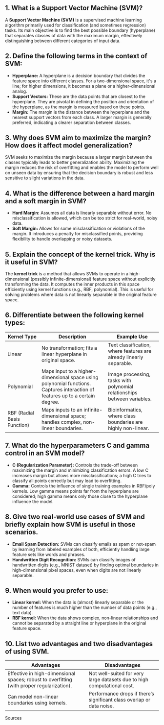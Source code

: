 ## 1. What is a Support Vector Machine (SVM)?  
A **Support Vector Machine (SVM)** is a supervised machine learning algorithm primarily used for classification (and sometimes regression) tasks. Its main objective is to find the best possible boundary (hyperplane) that separates classes of data with the maximum margin, effectively distinguishing between different categories of input data.

## 2. Define the following terms in the context of SVM:  
- **Hyperplane:** A hyperplane is a decision boundary that divides the feature space into different classes. For a two-dimensional space, it's a line; for higher dimensions, it becomes a plane or a higher-dimensional analog.
- **Support Vectors:** These are the data points that are closest to the hyperplane. They are pivotal in defining the position and orientation of the hyperplane, as the margin is measured based on these points.
- **Margin:** The margin is the distance between the hyperplane and the nearest support vectors from each class. A larger margin is generally preferred, indicating a clearer separation between classes.

## 3. Why does SVM aim to maximize the margin? How does it affect model generalization?  
SVM seeks to maximize the margin because a larger margin between the classes typically leads to better generalization ability. Maximizing the margin reduces the risk of overfitting and enables the model to perform well on unseen data by ensuring that the decision boundary is robust and less sensitive to slight variations in the data.

## 4. What is the difference between a hard margin and a soft margin in SVM?  
- **Hard Margin:** Assumes all data is linearly separable without error. No misclassification is allowed, which can be too strict for real-world, noisy data.
- **Soft Margin:** Allows for some misclassification or violations of the margin. It introduces a penalty for misclassified points, providing flexibility to handle overlapping or noisy datasets.

## 5. Explain the concept of the kernel trick. Why is it useful in SVM?  
The **kernel trick** is a method that allows SVMs to operate in a high-dimensional (possibly infinite-dimensional) feature space without explicitly transforming the data. It computes the inner products in this space efficiently using kernel functions (e.g., RBF, polynomial). This is useful for solving problems where data is not linearly separable in the original feature space.

## 6. Differentiate between the following kernel types:

| Kernel Type | Description | Example Use |
| ----------- | ----------- | ----------- |
| Linear      | No transformation; fits a linear hyperplane in original space. | Text classification, where features are already linearly separable. |
| Polynomial | Maps input to a higher-dimensional space using polynomial functions. Captures interaction of features up to a certain degree. | Image processing, tasks with polynomial relationships between variables. |
| RBF (Radial Basis Function) | Maps inputs to an infinite-dimensional space; handles complex, non-linear boundaries. | Bioinformatics, where class boundaries are highly non-linear. |

## 7. What do the hyperparameters C and gamma control in an SVM model?
- **C (Regularization Parameter):** Controls the trade-off between maximizing the margin and minimizing classification errors. A low C increases margin but allows more misclassifications; a high C tries to classify all points correctly but may lead to overfitting.
- **Gamma:** Controls the influence of single training examples in RBF/poly kernels. Low gamma means points far from the hyperplane are considered; high gamma means only those close to the hyperplane influence the model.

## 8. Give two real-world use cases of SVM and briefly explain how SVM is useful in those scenarios.
- **Email Spam Detection:** SVMs can classify emails as spam or not-spam by learning from labeled examples of both, efficiently handling large feature sets like words and phrases.
- **Handwritten Digit Recognition:** SVMs can classify images of handwritten digits (e.g., MNIST dataset) by finding optimal boundaries in high-dimensional pixel spaces, even when digits are not linearly separable.

## 9. When would you prefer to use:
- **Linear kernel:** When the data is (almost) linearly separable or the number of features is much higher than the number of data points (e.g., text data).
- **RBF kernel:** When the data shows complex, non-linear relationships and cannot be separated by a straight line or hyperplane in the original feature space.

## 10. List two advantages and two disadvantages of using SVM.

| Advantages                        | Disadvantages      |
| ---------------------------------- | ----------------- |
| Effective in high-dimensional spaces; robust to overfitting (with proper regularization). | Not well-suited for very large datasets due to high computational cost. |
| Can model non-linear boundaries using kernels. | Performance drops if there’s significant class overlap or data noise. |

Sources
